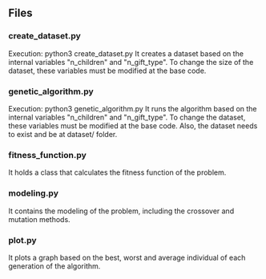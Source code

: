 ## Files

### create_dataset.py
Execution:
    python3 create_dataset.py
It creates a dataset based on the internal variables "n_children" and "n_gift_type". To change the size of the dataset, these variables must be modified at the base code.

### genetic_algorithm.py
Execution:
    python3 genetic_algorithm.py
It runs the algorithm based on the internal variables "n_children" and "n_gift_type". To change the dataset, these variables must be modified at the base code. Also, the dataset needs to exist and be at dataset/ folder.

### fitness_function.py
It holds a class that calculates the fitness function of the problem.

### modeling.py
It contains the modeling of the problem, including the crossover and mutation methods.

### plot.py
It plots a graph based on the best, worst and average individual of each generation of the algorithm.
